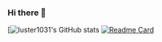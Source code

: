 ### Hi there 👋

<!--
**luster1031/luster1031** is a ✨ _special_ ✨ repository because its `README.md` (this file) appears on your GitHub profile.

Here are some ideas to get you started:

- 🔭 I’m currently working on ...
- 🌱 I’m currently learning ...
- 👯 I’m looking to collaborate on ...
- 🤔 I’m looking for help with ...
- 💬 Ask me about ...
- 📫 How to reach me: ...
- 😄 Pronouns: ...
- ⚡ Fun fact: ...
-->


[![luster1031's GitHub stats](https://github-readme-stats.vercel.app/api?username=luster1031&count_private=true&show_icons=true&theme=tokyonight)
[![Readme Card](https://github-readme-stats.vercel.app/api/pin/?username=luster1031&repo=github-math)](https://github.com/anuraghazra/github-readme-stats)

